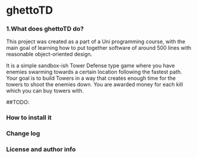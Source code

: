 # ghettoTD



### 1.What does ghettoTD do?
This project was created as a part of a Uni programming course, with the main goal of learning how to put together software of around 500 lines
with reasonable object-oriented design.

It is a simple sandbox-ish Tower Defense type game where you have enemies swarming towards a certain location following the fastest path.
Your goal is to build Towers in a way that creates enough time for the towers to shoot the enemies down.
You are awarded money for each kill which you can buy towers with.

##TODO:

### How to install it

### Change log
### License and author info
